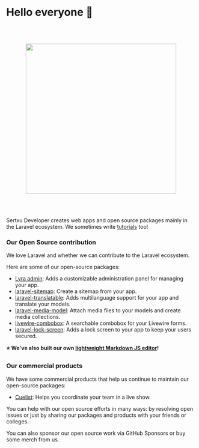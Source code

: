 
# Hello everyone 👋

<br><br>
<p align="center"><a href="https://sertxu.dev" target="_blank"><img src="https://www.sertxudeveloper.com/assets/logo.svg" width="400"></a></p>
<br><br>

Sertxu Developer creates web apps and open source packages mainly in the Laravel ecosystem.
We sometimes write [tutorials](https://www.sertxudeveloper.com/blog) too!

### Our Open Source contribution

We love Laravel and whether we can contribute to the Laravel ecosystem.

Here are some of our open-source packages:

- [Lyra admin](https://github.com/sertxudeveloper/Lyra): Adds a customizable administration panel for managing your app.
- [laravel-sitemap](https://github.com/sertxudeveloper/laravel-sitemap): Create a sitemap from your app.
- [laravel-translatable](https://github.com/sertxudeveloper/laravel-translatable): Adds multilanguage support for your app and translate your models.
- [laravel-media-model](https://github.com/sertxudeveloper/laravel-media-model): Attach media files to your models and create media collections.
- [livewire-combobox](https://github.com/sertxudeveloper/livewire-combobox): A searchable combobox for your Livewire forms.
- [laravel-lock-screen](https://github.com/sertxudeveloper/laravel-lock-screen): Adds a lock screen to your app to keep your users secured.

**⭐ We've also built our own [lightweight Markdown JS editor](https://github.com/sertxudeveloper/markdown-editor)!**

### Our commercial products

We have some commercial products that help us continue to maintain our open-source packages:

- [Cuelist](https://cuelist.app): Helps you coordinate your team in a live show.

You can help with our open source efforts in many ways: by resolving open issues or just by sharing our packages and products with your friends or colleges.

You can also sponsor our open source work via GitHub Sponsors or buy some merch from us.
